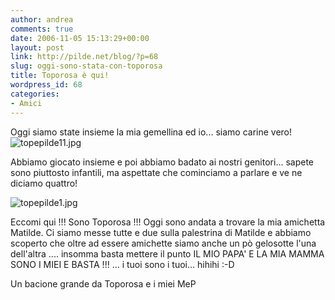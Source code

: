 ```yaml
---
author: andrea
comments: true
date: 2006-11-05 15:13:29+00:00
layout: post
link: http://pilde.net/blog/?p=68
slug: oggi-sono-stata-con-toporosa
title: Toporosa è qui!
wordpress_id: 68
categories:
- Amici
---
```


Oggi siamo state insieme la mia gemellina ed io... siamo carine vero!
![topepilde11.jpg](http://pilde.net/blog/wp-content/uploads/2006/11/topepilde11.jpg)



Abbiamo giocato insieme e poi abbiamo badato ai nostri genitori... sapete sono piuttosto infantili, ma aspettate che cominciamo a parlare e ve ne diciamo quattro!

![topepilde1.jpg](http://pilde.net/blog/wp-content/uploads/2006/11/topepilde1.jpg)




Eccomi qui !!! Sono Toporosa !!! Oggi sono andata a trovare la mia amichetta Matilde. Ci siamo messe tutte e due sulla palestrina di Matilde e abbiamo scoperto che oltre ad essere amichette siamo anche un pò gelosotte l'una dell'altra .... insomma basta mettere il punto IL MIO PAPA' E LA MIA MAMMA SONO I MIEI E BASTA !!! ... i tuoi sono i tuoi... hihihi :-D

Un bacione grande da Toporosa e i miei MeP
